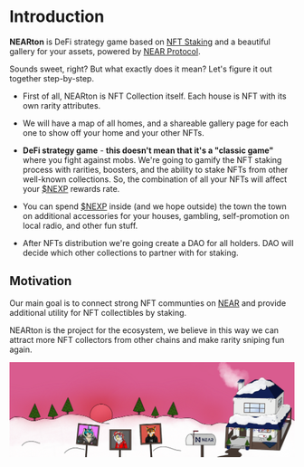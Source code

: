 # Introduction

**NEARton** is DeFi strategy game based on [NFT Staking](./nft_staking.md) and a beautiful gallery for your assets, powered by [NEAR Protocol](https://near.org/).

Sounds sweet, right? But what exactly does it mean? Let's figure it out together step-by-step.


* First of all, NEARton is NFT Collection itself. Each house is NFT with its own rarity attributes.


* We will have a map of all homes, and a shareable gallery page for each one to show off your home and your other NFTs.

* __DeFi strategy game__ - __this doesn't mean that it's a "classic game"__ where you fight against mobs. We're going to gamify the NFT staking process with rarities, boosters, and the ability to stake NFTs from other well-known collections. So, the combination of all your NFTs will affect your [$NEXP](./the_NEXP_token.md) rewards rate.

* You can spend [$NEXP](./the_NEXP_token.md) inside (and we hope outside) the town the town on additional accessories for your houses, gambling, self-promotion on local radio, and other fun stuff.

* After NFTs distribution we're going create a DAO for all holders. DAO will decide which other collections to partner with for staking.

## Motivation
Our main goal is to connect strong NFT communties on [NEAR](https://near.org/) and provide additional utility for NFT collectibles by staking.

NEARton is the project for the ecosystem, we believe in this way we can attract more NFT collectors from other chains and make rarity sniping fun again.

![image](./img/nearton-cover.png)

